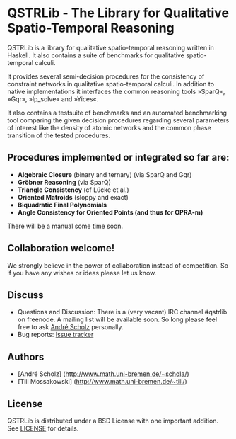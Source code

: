 QSTRLib - The Library for Qualitative Spatio-Temporal Reasoning
===============================================================

QSTRLib is a library for qualitative spatio-temporal reasoning written in
Haskell. It also contains a suite of benchmarks for qualitative spatio-temporal
calculi.

It provides several semi-decision procedures for the consistency of constraint
networks in qualitative spatio-temporal calculi. In addition to native
implementations it interfaces the common reasoning tools »SparQ«, »Gqr»,
»lp\_solve« and »Yices«.

It also contains a testsuite of benchmarks and an automated benchmarking tool
comparing the given decision procedures regarding several parameters of
interest like the density of atomic networks and the common phase transition of
the tested procedures.

## Procedures implemented or integrated so far are:

- __Algebraic Closure__ (binary and ternary) (via SparQ and Gqr)
- __Gröbner Reasoning__ (via SparQ)
- __Triangle Consistency__ (cf Lücke et al.)
- __Oriented Matroids__ (sloppy and exact)
- __Biquadratic Final Polynomials__
- __Angle Consistency for Oriented Points (and thus for OPRA-m)__

There will be a manual some time soon.

## Collaboration welcome!

We strongly believe in the power of collaboration instead of competition. So if
you have any wishes or ideas please let us know.

## Discuss

- Questions and Discussion: There is a (very vacant) IRC channel #qstrlib on
  freenode. A mailing list will be available soon. So long please feel free to
  ask [André Scholz](mailto:andre.scholz@uni-bremen.de) personally.
- Bug reports: [Issue tracker](https://github.com/weltensegler/qstrlib/issues)

## Authors

- [André Scholz] (http://www.math.uni-bremen.de/~schola/)
- [Till Mossakowski] (http://www.math.uni-bremen.de/~till/)

## License

QSTRLib is distributed under a BSD License with one important addition. See
[LICENSE](https://github.com/weltensegler/qstrlib/blob/master/LICENSE) for
details.

